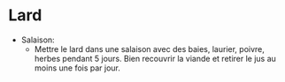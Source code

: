 # Lard 
* Salaison:
	* Mettre le lard dans une salaison avec des baies, laurier, poivre, herbes pendant 5 jours. Bien recouvrir la viande et retirer le jus au moins une fois par jour.
